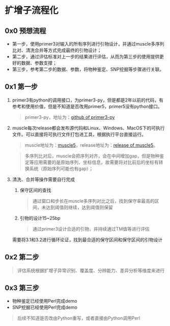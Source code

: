 # 扩增子流程化

## 0x0 预想流程
+ 第一步，使用primer3对输入的所有序列进行引物设计，并通过muscle多序列比对、清洗合并等方式完成最终的引物设计；
+ 第二步，通过评估标准对上一步的结果进行评估，从而为第三步的使用提供更好的数据、参数支撑；
+ 第三步，参考第二步的数据、参数，将物种鉴定、SNP挖掘等步骤进行关联。

## 0x1 第一步
1. primer3有python的调用接口，为primer3-py，但是都是2年以前的代码，有参考和使用价值，但是不知道是否改用primer5，primer5没有python接口。
    > primer3-py，地址为：[github of primer3-py](https://github.com/libnano/primer3-py)

2. muscle每次release都会发布源代码和Linux、Windows、MacOS下的可执行文件。可以直接将可执行文件打包进工具，根据执行平台直接运行。
    > muscle地址为：[muscle5](https://github.com/rcedgar/muscle)，release地址为：[release of muscle5](https://github.com/rcedgar/muscle/releases)。

    > 多序列比对后，muscle会把序列对齐，会在中间增加gap，但是物种鉴定等应用需要的是原始序列、坐标信息，故需要将对比前后的坐标有转换系统（原始序列可能也有gap）；

3. 清洗、合并等操作需要自行完成
    1. 保守区间的查找
        > 通过窗口和步长在muscle多序列对比之后，找到保守率最高的区间，未达到阈值则继续，达到阈值则保留
    2. 引物的设计15~25bp
        > 通过primer3设计合适的引物，并持续通过TM值等进行评估
    
    需要将3.1和3.2进行循环论证，找到最合适的保守区间和保守区间的引物设计

## 0x2 第二步
> 评估系统根据扩增子异常识别、覆盖度、分辨能力、差异分析等维度来进行

## 0x3 第三步
+ 物种鉴定已经使用Perl完成demo
+ SNP挖掘已经使用Perl完成demo
> 后续不知道是否改由Python重写，或者直接由Python调用Perl